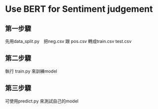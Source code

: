 # Use BERT for Sentiment judgement

## 第一步驟

先用data_split.py　把neg.csv 跟 pos.csv 轉成train.csv test.csv

## 第二步驟

執行 train.py 來訓練model

## 第三步驟

可使用predict.py 來測試自己的model 
